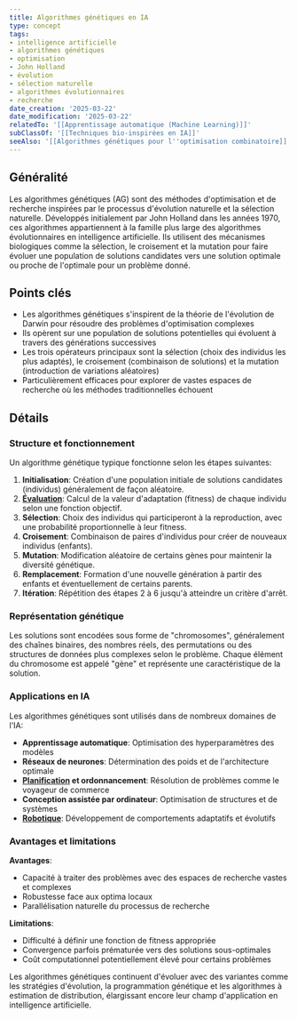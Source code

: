 ```yaml
---
title: Algorithmes génétiques en IA
type: concept
tags:
- intelligence artificielle
- algorithmes génétiques
- optimisation
- John Holland
- évolution
- sélection naturelle
- algorithmes évolutionnaires
- recherche
date_creation: '2025-03-22'
date_modification: '2025-03-22'
relatedTo: '[[Apprentissage automatique (Machine Learning)]]'
subClassOf: '[[Techniques bio-inspirées en IA]]'
seeAlso: '[[Algorithmes génétiques pour l''optimisation combinatoire]]'
---
```

## Généralité

Les algorithmes génétiques (AG) sont des méthodes d'optimisation et de recherche inspirées par le processus d'évolution naturelle et la sélection naturelle. Développés initialement par John Holland dans les années 1970, ces algorithmes appartiennent à la famille plus large des algorithmes évolutionnaires en intelligence artificielle. Ils utilisent des mécanismes biologiques comme la sélection, le croisement et la mutation pour faire évoluer une population de solutions candidates vers une solution optimale ou proche de l'optimale pour un problème donné.

## Points clés

- Les algorithmes génétiques s'inspirent de la théorie de l'évolution de Darwin pour résoudre des problèmes d'optimisation complexes
- Ils opèrent sur une population de solutions potentielles qui évoluent à travers des générations successives
- Les trois opérateurs principaux sont la sélection (choix des individus les plus adaptés), le croisement (combinaison de solutions) et la mutation (introduction de variations aléatoires)
- Particulièrement efficaces pour explorer de vastes espaces de recherche où les méthodes traditionnelles échouent

## Détails

### Structure et fonctionnement

Un algorithme génétique typique fonctionne selon les étapes suivantes:

1. **Initialisation**: Création d'une population initiale de solutions candidates (individus) généralement de façon aléatoire.
2. **[Évaluation](https://fr.wikipedia.org/wiki/Évaluation)**: Calcul de la valeur d'adaptation (fitness) de chaque individu selon une fonction objectif.
3. **Sélection**: Choix des individus qui participeront à la reproduction, avec une probabilité proportionnelle à leur fitness.
4. **Croisement**: Combinaison de paires d'individus pour créer de nouveaux individus (enfants).
5. **Mutation**: Modification aléatoire de certains gènes pour maintenir la diversité génétique.
6. **Remplacement**: Formation d'une nouvelle génération à partir des enfants et éventuellement de certains parents.
7. **Itération**: Répétition des étapes 2 à 6 jusqu'à atteindre un critère d'arrêt.

### Représentation génétique

Les solutions sont encodées sous forme de "chromosomes", généralement des chaînes binaires, des nombres réels, des permutations ou des structures de données plus complexes selon le problème. Chaque élément du chromosome est appelé "gène" et représente une caractéristique de la solution.

### Applications en IA

Les algorithmes génétiques sont utilisés dans de nombreux domaines de l'IA:

- **Apprentissage automatique**: Optimisation des hyperparamètres des modèles
- **Réseaux de neurones**: Détermination des poids et de l'architecture optimale
- **[Planification](https://fr.wikipedia.org/wiki/Planification) et ordonnancement**: Résolution de problèmes comme le voyageur de commerce
- **Conception assistée par ordinateur**: Optimisation de structures et de systèmes
- **[Robotique](https://fr.wikipedia.org/wiki/Robotique)**: Développement de comportements adaptatifs et évolutifs

### Avantages et limitations

**Avantages**:
- Capacité à traiter des problèmes avec des espaces de recherche vastes et complexes
- Robustesse face aux optima locaux
- Parallélisation naturelle du processus de recherche

**Limitations**:
- Difficulté à définir une fonction de fitness appropriée
- Convergence parfois prématurée vers des solutions sous-optimales
- Coût computationnel potentiellement élevé pour certains problèmes

Les algorithmes génétiques continuent d'évoluer avec des variantes comme les stratégies d'évolution, la programmation génétique et les algorithmes à estimation de distribution, élargissant encore leur champ d'application en intelligence artificielle.